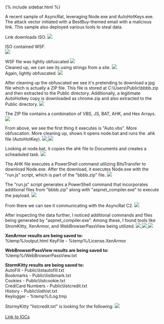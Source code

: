 {% include sidebar.html %}

A recent sample of AsyncRat, leveraging Node.exe and AutoHotKeys.exe. The attack vector initiated with a BestBuy-themed email with a malicious link. This sample also deployed various tools to steal data.


Link downloads ISO.
<a href="Screenshots/AsyncRat1.png"> 
<img src="Screenshots/AsyncRat1.png">
</a>
<br>

ISO contained WSF.<br>
<a href="Screenshots/AsyncRat2.png"> 
<img src="Screenshots/AsyncRat2.png">
</a>
<br>

WSF file was lightly obfuscated
<a href="Screenshots/AsyncRat3.png"> 
<img src="Screenshots/AsyncRat3.png">
</a>
<br>
Cleaned up, we can see its using strings from a site.
<a href="Screenshots/AsyncRat4.png"> 
<img src="Screenshots/AsyncRat4.png">
</a>
<br>
Again, lightly obfuscated.
<a href="Screenshots/AsyncRat5.png"> 
<img src="Screenshots/AsyncRat5.png">
</a>
<br>

After cleaning up the obfuscated we see it's pretending to download a jpg file which is actually a ZIP file. This file is stored at C:\Users\Public\bbbb.zip and then extracted to the Public directory. Additionally, a legitimate AutoHotkey copy is downloaded as chrome.zip and also extracted to the Public directory.
<a href="Screenshots/AsyncRat6.png"> 
<img src="Screenshots/AsyncRat6.png">
</a>
<br>

The ZIP file contains a combination of VBS, JS, BAT, AHK, and Hex Arrays.
<a href="Screenshots/AsyncRat7.png"> 
<img src="Screenshots/AsyncRat7.png">
</a>
<br>

From above, we see the first thing it executes is "Auto.vbs". More obfuscation. More cleaning up, shows it opens node.bat and runs the .ahk file (AutoHotKey).
<a href="Screenshots/AsyncRat8.png"> 
<img src="Screenshots/AsyncRat8.png">
</a>
<a href="Screenshots/AsyncRat9.png"> 
<img src="Screenshots/AsyncRat9.png">
</a>
<br>

Looking at node.bat, it copies the ahk file to Documents and creates a scheaduled task.
<a href="Screenshots/AsyncRat10.png"> 
<img src="Screenshots/AsyncRat10.png">
</a>
<br>

The AHK file executes a PowerShell command utilizing BitsTransfer to download Node.exe. After the download, it executes Node.exe with the "run.js" script, which is part of the "bbbb.zip" file.
<a href="Screenshots/AsyncRat11.png"> 
<img src="Screenshots/AsyncRat11.png">
</a>
<br>

The "run.js" script generates a PowerShell command that incorporates additional files from "bbbb.zip" along with "aspnet_compiler.exe" to execute the payload.
<a href="Screenshots/AsyncRat12.png"> 
<img src="Screenshots/AsyncRat12.png">
</a>
<br>

From there we can see it communicating with the AsyncRat C2.
<a href="Screenshots/AsyncRat17.png"> 
<img src="Screenshots/AsyncRat17.png">
</a>
<br>

After inspecting the data further, I noticed additional commands and files being generated by "aspnet_compiler.exe". Among these, I found tools like StromKitty, XenArmor, and WebBrowserPassView being utilized.
<a href="Screenshots/AsyncRat13.png"> 
<img src="Screenshots/AsyncRat13.png">
</a>
<a href="Screenshots/AsyncRat14.png"> 
<img src="Screenshots/AsyncRat14.png">
</a>
<a href="Screenshots/AsyncRat18.png"> 
<img src="Screenshots/AsyncRat18.png">
</a>
<br>

<b>XenArmor results are being saved to:</b>
<br>
%temp%/output.html
KeyFile - %temp%/License.XenArmor

<b>WebBrowserPassView results are being saved to:</b>
<br>%temp%/WebBrowserPassView.txt


<b>StormKitty results are being saved to:</b>
<br>AutoFill - Public\listautofill.txt
<br>Bookmarks - Public\listbmark.txt
<br>Cookies - Public\listcookie.txt
<br>CrediCard Numbers - Public\listcredit.txt
<br>History - Public\listhist.txt 
<br>Keylogger - %temp%/Log.tmp


StormyKitty "listcredit.txt" is looking for the following: 
<a href="Screenshots/AsyncRat16.png"> 
<img src="Screenshots/AsyncRat16.png">
</a>
<br>
<br>
<a href="https://github.com/mcsx03/mcsx03.github.io/blob/main/IOCs/2024_06_05_AsyncRat">Link to IOCs</a>
<br>